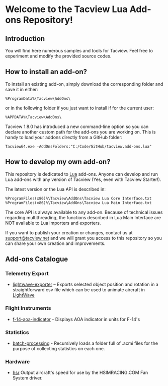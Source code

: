 # Welcome to the Tacview Lua Add-ons Repository!

## Introduction

You will find here numerous samples and tools for Tacview. Feel free to experiment and modify the provided source codes.

## How to install an add-on?

To install an existing add-on, simply download the corresponding folder and save it in either:

```
%ProgramData%\Tacview\AddOns\
```

or in the following folder if you just want to install if for the current user:

```
%APPDATA%\Tacview\AddOns\
```

Tacview 1.8.0 has introduced a new command-line option so you can declare another custom path for the add-ons you are working on. This is handy to load your addons directly from a GitHub folder:

```
Tacview64.exe -AddOnsFolders:"C:/Code/GitHub/tacview.add-ons.lua"
```

## How to develop my own add-on?

This repository is dedicated to [Lua](https://www.lua.org/) add-ons. Anyone can develop and run Lua add-ons with any version of Tacview (Yes, even with Tacview Starter!).

The latest version or the Lua API is described in:

```
%ProgramFiles(x86)%\Tacview\AddOns\Tacview Lua Core Interface.txt
%ProgramFiles(x86)%\Tacview\AddOns\Tacview Lua Main Interface.txt
```

The core API is always available to any add-on. Because of technical issues regarding multithreading, the functions described in Lua Main Interface are NOT available to Lua importers and exporters.

If you want to publish your creation or changes, contact us at support@tacview.net and we will grant you access to this repository so you can share your own creation and improvements.

## Add-ons Catalogue

### Telemetry Export

* [lightwave-exporter](lightwave-exporter) – Exports selected object position and rotation in a straightforward csv file which can be used to animate aircraft in [LightWave](https://www.lightwave3d.com/)

### Flight Instruments

* [f-14-aoa-indicator](f-14-aoa-indicator) - Displays AOA indicator in units for F-14's

### Statistics

* [batch-processing](batch-processing) - Recursively loads a folder full of .acmi files for the purpose of collecting statistics on each one.

### Hardware

* [hsr](hsr) Output aircraft's speed for use by the HSIMRACING.COM Fan System driver.
